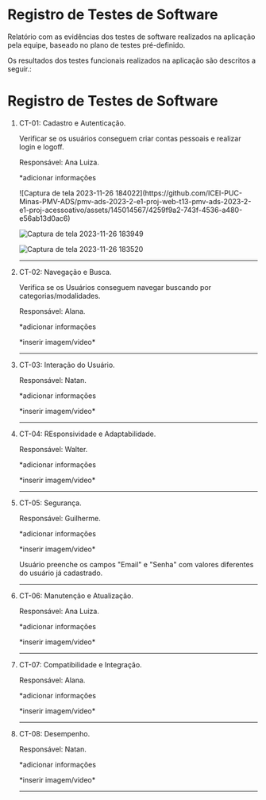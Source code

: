 # Registro de Testes de Software

Relatório com as evidências dos testes de software realizados na aplicação pela equipe, baseado no plano de testes pré-definido.

Os resultados dos testes funcionais realizados na aplicação são descritos a seguir.:

# Registro de Testes de Software


<ol>
  <li> CT-01: Cadastro e Autenticação.
  <p>Verificar se os usuários conseguem criar contas pessoais e realizar login e logoff.</p>

  Responsável: Ana Luiza.
  <p>*adicionar informações</p>
  ![Captura de tela 2023-11-26 184022](https://github.com/ICEI-PUC-Minas-PMV-ADS/pmv-ads-2023-2-e1-proj-web-t13-pmv-ads-2023-2-e1-proj-acessoativo/assets/145014567/4259f9a2-743f-4536-a480-e56ab13d0ac6)

  ![Captura de tela 2023-11-26 183949](https://github.com/ICEI-PUC-Minas-PMV-ADS/pmv-ads-2023-2-e1-proj-web-t13-pmv-ads-2023-2-e1-proj-acessoativo/assets/145014567/06278d42-3b1e-4180-873e-b28d2db84fa7)

  ![Captura de tela 2023-11-26 183520](https://github.com/ICEI-PUC-Minas-PMV-ADS/pmv-ads-2023-2-e1-proj-web-t13-pmv-ads-2023-2-e1-proj-acessoativo/assets/145014567/db598be9-c3c0-4c61-841b-2b5f33522339)



  </li> 
  <hr>
  
  <li> CT-02: Navegação e Busca.
  <p>Verifica se os Usuários conseguem navegar buscando por categorias/modalidades.</p>

  Responsável: Alana.
  <p>*adicionar informações</p>
  *inserir imagem/video*  
    
  </li>
  <hr>
  
  <li> CT-03: Interação do Usuário.

  Responsável: Natan.
  <p>*adicionar informações</p>
  *inserir imagem/video*      

  </li>
  <hr>
  
  <li> CT-04: REsponsividade e Adaptabilidade.
   
  Responsável: Walter. 
  <p>*adicionar informações</p>
  *inserir imagem/video*

  </li>
  <hr>
  
  <li> CT-05: Segurança.

  Responsável: Guilherme. 
  <p>*adicionar informações</p>
  *inserir imagem/video*
   <p>Usuário preenche os campos "Email" e "Senha" com valores diferentes do usuário já cadastrado.</p>
  

  </li>
  <hr>
  
  <li> CT-06: Manutenção e Atualização.

  Responsável: Ana Luiza. 
  <p>*adicionar informações</p>
  *inserir imagem/video*  
 
  </li>
  <hr>
  
  <li> CT-07: Compatibilidade e Integração.

  Responsável: Alana. 
  <p>*adicionar informações</p>
  *inserir imagem/video*  


  </li>
  <hr>
  
  <li> CT-08: Desempenho.
  

  Responsável: Natan. 
  <p>*adicionar informações</p>
  *inserir imagem/video*  

  </li>
  <hr>
  
 
